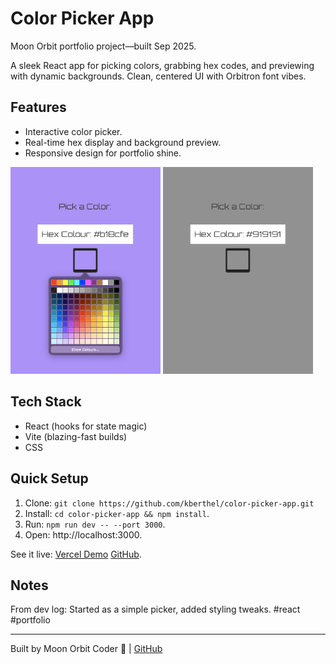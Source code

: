 # Color Picker App 
Moon Orbit portfolio project—built Sep 2025.

A sleek React app for picking colors, grabbing hex codes, and previewing with dynamic backgrounds. Clean, centered UI with Orbitron font vibes.

## Features
- Interactive color picker.
- Real-time hex display and background preview.
- Responsive design for portfolio shine.

<img src="https://raw.githubusercontent.com/kberthel/color-picker-app/main/public/Screenshot1.png" alt="Screenshot1" width="240" height="auto">     <img src="https://raw.githubusercontent.com/kberthel/color-picker-app/main/public/Screenshot2.png" alt="Screenshot2" width="240" height="auto">

## Tech Stack
- React (hooks for state magic)
- Vite (blazing-fast builds)
- CSS

## Quick Setup
1. Clone: `git clone https://github.com/kberthel/color-picker-app.git`
2. Install: `cd color-picker-app && npm install`.
3. Run: `npm run dev -- --port 3000`.
4. Open: http://localhost:3000.

See it live: [Vercel Demo](https://color-picker-app-three.vercel.app) [GitHub](https://kberthel.github.io/color-picker-app/).

## Notes
From dev log: Started as a simple picker, added styling tweaks. #react #portfolio

---
Built by Moon Orbit Coder 🌙 | [GitHub](https://github.com/kberthel)
